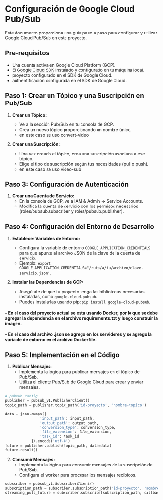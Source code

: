 # Configuración de Google Cloud Pub/Sub

Este documento proporciona una guía paso a paso para configurar y utilizar Google Cloud Pub/Sub en este proyecto.

## Pre-requisitos

- Una cuenta activa en Google Cloud Platform (GCP).
- El [Google Cloud SDK](https://cloud.google.com/sdk/docs/install) instalado y configurado en tu máquina local.
- proyecto configurado en el SDK de Google Cloud.
- authentificación configurada en el SDK de Google Cloud.


## Paso 1: Crear un Tópico y una Suscripción en Pub/Sub

1. **Crear un Tópico:**
   - Ve a la sección Pub/Sub en tu consola de GCP.
   - Crea un nuevo tópico proporcionando un nombre único.
   - en este caso se uso convert-video

2. **Crear una Suscripción:**
   - Una vez creado el tópico, crea una suscripción asociada a ese tópico.
   - Elige el tipo de suscripción según tus necesidades (pull o push).
   - en este caso se uso video-sub

## Paso 3: Configuración de Autenticación

1. **Crear una Cuenta de Servicio:**
   - En la consola de GCP, ve a IAM & Admin → Service Accounts.
   - Modifica la cuenta de servicio con los permisos necesarios (roles/pubsub.subscriber y roles/pubsub.publisher).

## Paso 4: Configuración del Entorno de Desarrollo

1. **Establecer Variables de Entorno:**
   - Configura la variable de entorno `GOOGLE_APPLICATION_CREDENTIALS` para que apunte al archivo JSON de la clave de la cuenta de servicio.
   - Ejemplo: `export GOOGLE_APPLICATION_CREDENTIALS="/ruta/a/tu/archivo/clave-servicio.json"`.

2. **Instalar las Dependencias de GCP:**
   - Asegúrate de que tu proyecto tenga las bibliotecas necesarias instaladas, como `google-cloud-pubsub`.
   - Puedes instalarlas usando pip: `pip install google-cloud-pubsub`.

#### - En el caso del proyecto actual se esta usando Docker, por lo que se debe agregar la dependencia en el archivo requirements.txt y luego construir la imagen. 
#### - En el caso del archivo .json se agrego en los servidores y se agrego la variable de entorno en el archivo Dockerfile.

## Paso 5: Implementación en el Código

1. **Publicar Mensajes:**
   - Implementa la lógica para publicar mensajes en el tópico de Pub/Sub.
   - Utiliza el cliente Pub/Sub de Google Cloud para crear y enviar mensajes.

```python
# pubsub config
publisher = pubsub_v1.PublisherClient()
topic_path = publisher.topic_path('id-proyecto', 'nombre-topico')

data = json.dumps({
                'input_path': input_path,
                'output_path': output_path,
                'conversion_type': conversion_type,
                'file_extension': file_extension,
                'task_id': task_id
            }).encode('utf-8')
future = publisher.publish(topic_path, data=data)
future.result()
```

2. **Consumir Mensajes:**
   - Implementa la lógica para consumir mensajes de la suscripción de Pub/Sub.
   - Configura el worker para procesar los mensajes recibidos.

```python
subscriber = pubsub_v1.SubscriberClient()
subscription_path = subscriber.subscription_path('id-proyecto', 'nombre-suscripcion')
streaming_pull_future = subscriber.subscribe(subscription_path, callback=callback)
```